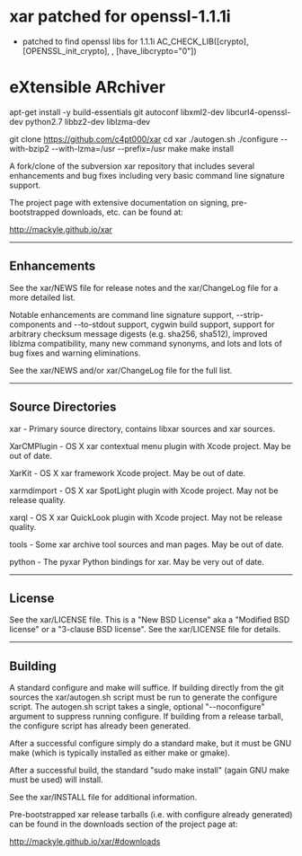 # xar patched for openssl-1.1.1i


* patched to find openssl libs for 1.1.1i AC_CHECK_LIB([crypto], [OPENSSL_init_crypto], , [have_libcrypto="0"])


eXtensible ARchiver
===================

 apt-get install -y build-essentials git autoconf libxml2-dev libcurl4-openssl-dev python2.7 libbz2-dev liblzma-dev

git clone https://github.com/c4pt000/xar
cd xar
./autogen.sh
./configure --with-bzip2 --with-lzma=/usr --prefix=/usr
make
make install


A fork/clone of the subversion xar repository that includes several enhancements
and bug fixes including very basic command line signature support.

The project page with extensive documentation on signing, pre-bootstrapped
downloads, etc. can be found at:

  http://mackyle.github.io/xar

------------
Enhancements
------------
See the xar/NEWS file for release notes and the xar/ChangeLog file for a more
detailed list.

Notable enhancements are command line signature support, --strip-components and
--to-stdout support, cygwin build support, support for arbitrary checksum
message digests (e.g. sha256, sha512), improved liblzma compatibility, many
new command synonyms, and lots and lots of bug fixes and warning eliminations.

See the xar/NEWS and/or xar/ChangeLog file for the full list.

------------------
Source Directories
------------------
xar -
        Primary source directory, contains libxar sources and xar sources.

XarCMPlugin -
        OS X xar contextual menu plugin with Xcode project.  May be out of date.

XarKit -
        OS X xar framework Xcode project.  May be out of date.

xarmdimport -
        OS X xar SpotLight plugin with Xcode project.  May not be release quality.

xarql -
        OS X xar QuickLook plugin with Xcode project.  May not be release quality.

tools -
        Some xar archive tool sources and man pages.  May be out of date.

python -
        The pyxar Python bindings for xar.  May be very out of date.

-------
License
-------
See the xar/LICENSE file.  This is a "New BSD License" aka a
"Modified BSD license" or a "3-clause BSD license".
See the xar/LICENSE file for details.

--------
Building
--------
A standard configure and make will suffice.  If building directly from the git
sources the xar/autogen.sh script must be run to generate the configure script.
The autogen.sh script takes a single, optional "--noconfigure" argument to
suppress running configure.  If building from a release tarball, the configure
script has already been generated.

After a successful configure simply do a standard make, but it must be GNU make
(which is typically installed as either make or gmake).

After a successful build, the standard "sudo make install" (again GNU make must
be used) will install.

See the xar/INSTALL file for additional information.

Pre-bootstrapped xar release tarballs (i.e. with configure already generated)
can be found in the downloads section of the project page at:

  http://mackyle.github.io/xar/#downloads
